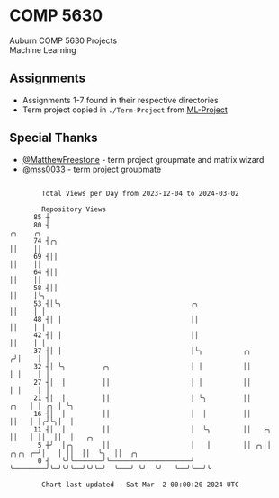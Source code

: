 # COMP 5630
Auburn COMP 5630 Projects  
Machine Learning

## Assignments
- Assignments 1-7 found in their respective directories
- Term project copied in `./Term-Project` from [ML-Project](https://github.com/wumphlett/ML-Project)

## Special Thanks
- [@MatthewFreestone](https://github.com/MatthewFreestone) - term project groupmate and matrix wizard
- [@mss0033](https://github.com/mss0033) - term project groupmate

```

        Total Views per Day from 2023-12-04 to 2024-03-02

        Repository Views
      85 ┼
      80 ┤                                                                      ╭╮    ╭╮
      74 ┤╭╮                                                                    ││    ││
      69 ┤││                                                                    ││    ││
      64 ┤││                                                                    ││    ││
      58 ┤││                                                                    ││    │╰╮
      53 ┤│╰╮                                ╭╮                                 ││    │ │
      48 ┤│ │                                ││                                 ││    │ │
      42 ┤│ │                                ││                                 ││    │ │
      37 ┤│ │                                │╰╮          ╭╮                   ╭╯│    │ │
      32 ┤│ ╰╮         ╭╮                    │ │          ││                   │ │    │ │
      27 ┤│  │         ││                    │ │          ││                   │ │    │ │
      21 ┤│  │         ││                    │ ╰╮         ││              ╭╮   │ │ ╭╮ │ ╰╮
      16 ┤│  │         ││                    │  │         ││              ││   │ │╭╯╰╮│  │
      11 ┤│  │         ││                    │  ╰╮        ││   ╭╮         ││   │ ││  ││  │   ╭╮
       5 ┼╯  │╭╮       ││                    │   │        ││ ╭╮││  ╭╮╭╮ ╭─╯│   │ ││  ││  ╰╮  ││  ╭╮
       0 ┤   ╰╯╰───────╯╰────────────────────╯   ╰────────╯╰─╯╰╯╰──╯╰╯╰─╯  ╰───╯ ╰╯  ╰╯   ╰──╯╰──╯╰

        Chart last updated - Sat Mar  2 00:00:20 2024 UTC
        
```
